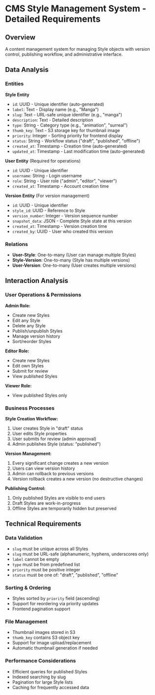 # CMS Style Management System - Detailed Requirements

## Overview
A content management system for managing Style objects with version control, publishing workflow, and administrative interface.

## Data Analysis

### Entities
**Style Entity**
- `id`: UUID - Unique identifier (auto-generated)
- `label`: Text - Display name (e.g., "Manga") 
- `slug`: Text - URL-safe unique identifier (e.g., "manga")
- `description`: Text - Detailed description
- `type`: String - Category type (e.g., "animation", "surreal")
- `thumb_key`: Text - S3 storage key for thumbnail image
- `priority`: Integer - Sorting priority for frontend display
- `status`: String - Workflow status ("draft", "published", "offline")
- `created_at`: Timestamp - Creation time (auto-generated)
- `updated_at`: Timestamp - Last modification time (auto-generated)

**User Entity** (Required for operations)
- `id`: UUID - Unique identifier
- `username`: String - Login username
- `role`: String - User role ("admin", "editor", "viewer")
- `created_at`: Timestamp - Account creation time

**Version Entity** (For version management)
- `id`: UUID - Unique identifier
- `style_id`: UUID - Reference to Style
- `version_number`: Integer - Version sequence number
- `snapshot_data`: JSON - Complete Style state at this version
- `created_at`: Timestamp - Version creation time
- `created_by`: UUID - User who created this version

### Relations
- **User-Style**: One-to-many (User can manage multiple Styles)
- **Style-Version**: One-to-many (Style has multiple versions)
- **User-Version**: One-to-many (User creates multiple versions)

## Interaction Analysis

### User Operations & Permissions

**Admin Role:**
- Create new Styles
- Edit any Style
- Delete any Style
- Publish/unpublish Styles
- Manage version history
- Sort/reorder Styles

**Editor Role:**
- Create new Styles
- Edit own Styles
- Submit for review
- View published Styles

**Viewer Role:**
- View published Styles only

### Business Processes

**Style Creation Workflow:**
1. User creates Style in "draft" status
2. User edits Style properties
3. User submits for review (admin approval)
4. Admin publishes Style (status: "published")

**Version Management:**
1. Every significant change creates a new version
2. Users can view version history
3. Admin can rollback to previous versions
4. Version rollback creates a new version (no destructive changes)

**Publishing Control:**
1. Only published Styles are visible to end users
2. Draft Styles are work-in-progress
3. Offline Styles are temporarily hidden but preserved

## Technical Requirements

### Data Validation
- `slug` must be unique across all Styles
- `slug` must be URL-safe (alphanumeric, hyphens, underscores only)
- `label` cannot be empty
- `type` must be from predefined list
- `priority` must be positive integer
- `status` must be one of: "draft", "published", "offline"

### Sorting & Ordering
- Styles sorted by `priority` field (ascending)
- Support for reordering via priority updates
- Frontend pagination support

### File Management
- Thumbnail images stored in S3
- `thumb_key` contains S3 object key
- Support for image upload/replacement
- Automatic thumbnail generation if needed

### Performance Considerations
- Efficient queries for published Styles
- Indexed searching by slug
- Pagination for large Style lists
- Caching for frequently accessed data